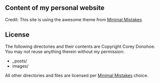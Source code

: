 ## Content of my personal website

Credit: This site is using the awesome theme from [Minimal Mistakes](http://mmistakes.github.io/minimal-mistakes)

## License

The following directories and their contents are Copyright Corey Donohoe. You may not reuse anything therein without my permission:

* _posts/
* images/

All other directories and files are licensed per [Minimal Mistakes](http://mmistakes.github.io/minimal-mistakes) choice.

